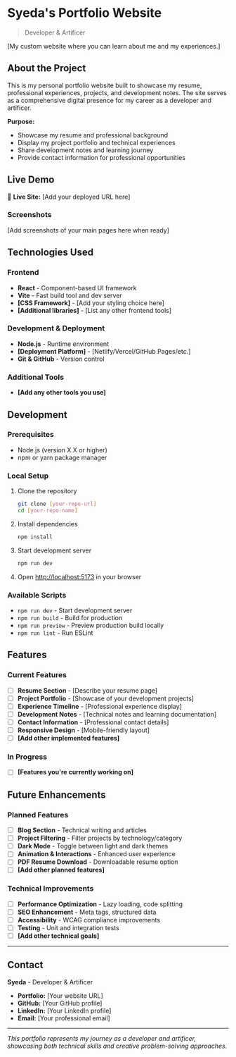 # Syeda's Portfolio Website

> Developer & Artificer

[My custom website where you can learn about me and my experiences.]

## About the Project

This is my personal portfolio website built to showcase my resume, professional experiences, projects, and development notes. The site serves as a comprehensive digital presence for my career as a developer and artificer.

**Purpose:**
- Showcase my resume and professional background
- Display my project portfolio and technical experiences
- Share development notes and learning journey
- Provide contact information for professional opportunities

## Live Demo

🔗 **Live Site:** [Add your deployed URL here]

### Screenshots
[Add screenshots of your main pages here when ready]

## Technologies Used

### Frontend
- **React** - Component-based UI framework
- **Vite** - Fast build tool and dev server
- **[CSS Framework]** - [Add your styling choice here]
- **[Additional libraries]** - [List any other frontend tools]

### Development & Deployment
- **Node.js** - Runtime environment
- **[Deployment Platform]** - [Netlify/Vercel/GitHub Pages/etc.]
- **Git & GitHub** - Version control

### Additional Tools
- **[Add any other tools you use]**

## Development

### Prerequisites
- Node.js (version X.X or higher)
- npm or yarn package manager

### Local Setup
1. Clone the repository
   ```bash
   git clone [your-repo-url]
   cd [your-repo-name]
   ```

2. Install dependencies
   ```bash
   npm install
   ```

3. Start development server
   ```bash
   npm run dev
   ```

4. Open [http://localhost:5173](http://localhost:5173) in your browser

### Available Scripts
- `npm run dev` - Start development server
- `npm run build` - Build for production
- `npm run preview` - Preview production build locally
- `npm run lint` - Run ESLint

## Features

### Current Features
- [ ] **Resume Section** - [Describe your resume page]
- [ ] **Project Portfolio** - [Showcase of your development projects]
- [ ] **Experience Timeline** - [Professional experience display]
- [ ] **Development Notes** - [Technical notes and learning documentation]
- [ ] **Contact Information** - [Professional contact details]
- [ ] **Responsive Design** - [Mobile-friendly layout]
- [ ] **[Add other implemented features]**

### In Progress
- [ ] **[Features you're currently working on]**

## Future Enhancements

### Planned Features
- [ ] **Blog Section** - Technical writing and articles
- [ ] **Project Filtering** - Filter projects by technology/category
- [ ] **Dark Mode** - Toggle between light and dark themes
- [ ] **Animation & Interactions** - Enhanced user experience
- [ ] **PDF Resume Download** - Downloadable resume option
- [ ] **[Add other planned features]**

### Technical Improvements
- [ ] **Performance Optimization** - Lazy loading, code splitting
- [ ] **SEO Enhancement** - Meta tags, structured data
- [ ] **Accessibility** - WCAG compliance improvements
- [ ] **Testing** - Unit and integration tests
- [ ] **[Add other technical goals]**

---

## Contact

**Syeda** - Developer & Artificer

- **Portfolio:** [Your website URL]
- **GitHub:** [Your GitHub profile]
- **LinkedIn:** [Your LinkedIn profile]
- **Email:** [Your professional email]

---

*This portfolio represents my journey as a developer and artificer, showcasing both technical skills and creative problem-solving approaches.*
